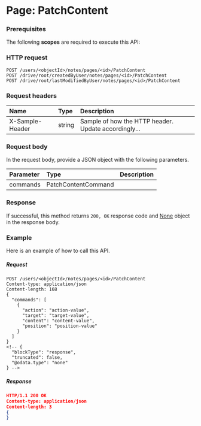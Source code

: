 # Page: PatchContent


### Prerequisites
The following **scopes** are required to execute this API: 
### HTTP request
<!-- { "blockType": "ignored" } -->
```http
POST /users/<objectId>/notes/pages/<id>/PatchContent
POST /drive/root/createdByUser/notes/pages/<id>/PatchContent
POST /drive/root/lastModifiedByUser/notes/pages/<id>/PatchContent

```
### Request headers
| Name       | Type | Description|
|:---------------|:--------|:----------|
| X-Sample-Header  | string  | Sample of how the HTTP header. Update accordingly...|

### Request body
In the request body, provide a JSON object with the following parameters.

| Parameter	   | Type	|Description|
|:---------------|:--------|:----------|
|commands|PatchContentCommand||

### Response
If successful, this method returns `200, OK` response code and [None](../resources/none.md) object in the response body.

### Example
Here is an example of how to call this API.
##### Request
<!-- {
  "blockType": "request",
  "name": "page_patchcontent"
}-->
```http
POST /users/<objectId>/notes/pages/<id>/PatchContent
Content-type: application/json
Content-length: 168
{
  "commands": [
    {
      "action": "action-value",
      "target": "target-value",
      "content": "content-value",
      "position": "position-value"
    }
  ]
}
<!-- {
  "blockType": "response",
  "truncated": false,
  "@odata.type": "none"
} -->
```
##### Response
```json
HTTP/1.1 200 OK
Content-type: application/json
Content-length: 3
{
}
```

<!-- uuid: 85c6828e-a2fd-4243-bded-feb9d1fecf1a
2015-10-15 04:07:53 UTC -->
<!-- {
  "type": "#page.annotation",
  "description": "Page: PatchContent",
  "keywords": "",
  "section": "documentation",
  "tocPath": ""
}-->